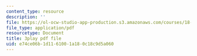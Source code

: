 ```yaml
---
content_type: resource
description: ''
file: https://ol-ocw-studio-app-production.s3.amazonaws.com/courses/18-06sc-linear-algebra-fall-2011/e74ce06b1d1161001a180c18c9d5a060_MMWqGD4Urso.pdf
file_type: application/pdf
resourcetype: Document
title: 3play pdf file
uid: e74ce06b-1d11-6100-1a18-0c18c9d5a060
---
```


